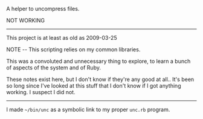 A helper to uncompress files.

NOT WORKING

----

This project is at least as old as 2009-03-25

NOTE -- This scripting relies on my common libraries.

This was a convoluted and unnecessary thing to explore, to learn a bunch of aspects of the system and of Ruby.

These notes exist here, but I don't know if they're any good at all.. It's been so long since I've looked at this stuff that I don't know if I got anything working.  I suspect I did not.

----

I made `~/bin/unc` as a symbolic link to my proper `unc.rb` program. 
